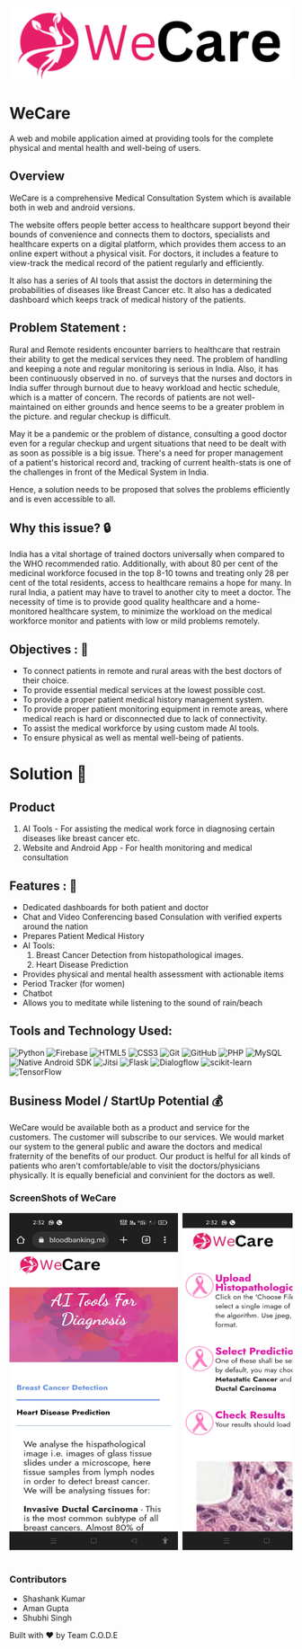 ![](./Image-Assets/We.png)
# WeCare
A web and mobile application aimed at providing tools for the complete physical and mental health and well-being of users.

## Overview

WeCare is a comprehensive Medical Consultation System which is available both in web and android versions.

The website offers people better access to healthcare support beyond their bounds of convenience and connects them to doctors, specialists and healthcare experts on a digital platform, which provides them access to an online expert without a physical visit. For doctors, it includes a feature to view-track the medical record of the patient regularly and efficiently.

It also has a series of AI tools that assist the doctors in determining the probabilities of diseases like Breast Cancer etc. It also has a dedicated dashboard which keeps track of medical history of the patients.

## Problem Statement :
Rural and Remote residents encounter barriers to healthcare that restrain their ability to get the medical services they need. The problem of handling and keeping a note and regular monitoring is serious in India. Also, it has been continuously observed in no. of surveys that the nurses and doctors in India suffer through burnout due to heavy workload and hectic schedule, which is a matter of concern. The records of patients are not well-maintained on either grounds and hence seems to be a greater problem in the picture.
and regular checkup is difficult. 

May it be a pandemic or the problem of distance, consulting a good doctor even for a regular checkup and urgent situations that need to be dealt with as soon as possible is a big issue. There's a need for proper management of a patient's historical record and, tracking of current health-stats is one of the challenges in front of the Medical System in India.

Hence, a solution needs to be proposed that solves the problems efficiently and is even accessible to all.

## Why this issue? :lock:
India has a vital shortage of trained doctors universally when compared to the WHO recommended ratio. Additionally, with about 80 per cent of the medicinal workforce focused in the top 8-10 towns and treating only 28 per cent of the total residents, access to healthcare remains a hope for many. In rural India, a patient may have to travel to another city to meet a doctor. The necessity of time is to provide good quality healthcare and a home-monitored healthcare system, to minimize the workload on the medical workforce monitor and patients with low or mild problems remotely.

## Objectives :  	:notebook_with_decorative_cover:
- To connect patients in remote and rural areas with the best doctors of their choice.
- To provide essential medical services at the lowest possible cost.
- To provide a proper patient medical history management system.
- To provide proper patient monitoring equipment in remote areas, where medical reach is hard or disconnected due to lack of connectivity.
- To assist the medical workforce by using custom made AI tools.
- To ensure physical as well as mental well-being of patients.

# Solution  	:key:

## Product 
1. AI Tools - For assisting the medical work force in diagnosing certain diseases like breast cancer etc.
2. Website and Android App - For health monitoring and medical consultation

## Features :  	:notebook_with_decorative_cover:
- Dedicated dashboards for both patient and doctor
- Chat and Video Conferencing based Consulation with verified experts around the nation
- Prepares Patient Medical History
- AI Tools: 
  1. Breast Cancer Detection from histopathological images.
  2. Heart Disease Prediction
- Provides physical and mental health assessment with actionable items
- Period Tracker (for women)
- Chatbot
- Allows you to meditate while listening to the sound of rain/beach

## Tools and Technology Used:
![Python](https://img.shields.io/badge/Python-9FEF00?style=flat-square&logo=Python&logoColor=black)
![Firebase](https://img.shields.io/badge/Firebase-ffcb2c?style=flat-square&logo=Firebase&logoColor=DD1100)
![HTML5](https://img.shields.io/badge/HTML5-E34F26?style=flat-square&logo=HTML5&logoColor=white)
![CSS3](https://img.shields.io/badge/CSS3-1572B6?style=flat-square&logo=CSS3&logoColor=white)
![Git](https://img.shields.io/badge/Git-F05032?style=flat-square&logo=Git&logoColor=white)
![GitHub](https://img.shields.io/badge/GitHub-181717?style=flat-square&logo=github)
![PHP](https://img.shields.io/badge/-PHP-brightgreen)
![MySQL](https://img.shields.io/badge/-MySQL-yellow)
![Native Android SDK](https://img.shields.io/badge/Android-3DDC84?style=flat-square&logo=Android&logoColor=white)
![Jitsi](https://img.shields.io/badge/-Jitsi%20SDK-orange)
![Flask](https://img.shields.io/badge/flask-%23000.svg?style=flat-square&logo=flask&logoColor=white)
![Dialogflow](https://img.shields.io/badge/-Dialogflow-yellow)
![scikit-learn](https://img.shields.io/badge/scikit--learn-%23F7931E.svg?style=flat-square&logo=scikit-learn&logoColor=white)
![TensorFlow](https://img.shields.io/badge/TensorFlow-%23FF6F00.svg?style=flat-square&logo=TensorFlow&logoColor=white)

## Business Model / StartUp Potential  	:moneybag:

WeCare would be available both as a product and service for the customers. The customer will subscribe to our services. We would market our system to the general public and aware the doctors and medical fraternity of the benefits of our product. Our product is helful for all kinds of patients who aren't comfortable/able to visit the doctors/physicians physically. It is equally beneficial and convinient for the doctors as well.

### ScreenShots of WeCare
<pre>
<img src="./images/1.jpg" alt="1" width="300" height="600" /> <img src="./images/2.jpg" alt="1" width="300" height="600" /> <img src="./images/3.jpg" alt="1" width="300" height="600" /> <img src="./images/4.jpg" alt="1" width="300" height="600" /> <img src="./images/5.jpg" alt="1" width="300" height="600" /> <img src="./images/7.jpg" alt="1"
	 width="300" height="600" /> <img src="./images/8.jpg" alt="1"
	 width="300" height="600" />

</pre>
### Contributors
- Shashank Kumar
- Aman Gupta
- Shubhi Singh

Built with ❤️ by Team C.O.D.E
